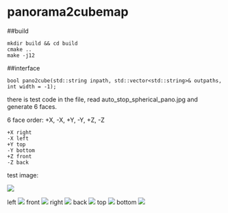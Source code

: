 # panorama2cubemap

##build

    mkdir build && cd build
    cmake ..
    make -j12


##interface

    bool pano2cube(std::string inpath, std::vector<std::string>& outpaths, int width = -1);

there is test code in the file, read auto_stop_spherical_pano.jpg and generate 6 faces.

6 face order: +X, -X, +Y, -Y, +Z, -Z

    +X right
    -X left
    +Y top 
    -Y bottom
    +Z front
    -Z back


test image:

<img src="src/auto_stop_spherical_pano.jpg"/>

left
<img src="src/correct_result/auto_stop_spherical_pano1.png"/>
front
<img src="src/correct_result/auto_stop_spherical_pano4.png"/>
right
<img src="src/correct_result/auto_stop_spherical_pano0.png"/>
back
<img src="src/correct_result/auto_stop_spherical_pano5.png"/>
top
<img src="src/correct_result/auto_stop_spherical_pano2.png"/>
bottom
<img src="src/correct_result/auto_stop_spherical_pano3.png"/>

